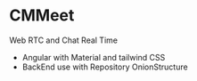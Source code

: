 # CMMeet
Web RTC and Chat Real Time
- Angular with Material and tailwind CSS
- BackEnd use with Repository OnionStructure 
